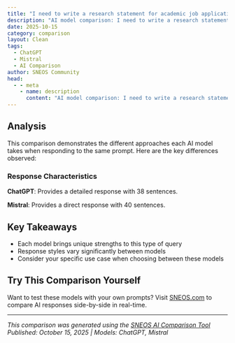 ```yaml
---
title: "I need to write a research statement for academic job applications. Help me: 1) Describe research agenda and long-term vision"
description: "AI model comparison: I need to write a research statement for academic job applications. Help me: 1) Describe research ag..."
date: 2025-10-15
category: comparison
layout: Clean
tags:
  - ChatGPT
  - Mistral
  - AI Comparison
author: SNEOS Community
head:
  - - meta
    - name: description
      content: "AI model comparison: I need to write a research statement for academic job applications. Help me: 1) Describe research agenda and long-term v..."
---
```


<ChatComparison
  title="I need to write a research statement for academic job applications. Help me: 1) Describe research agenda and long-term vision"
  prompt="I need to write a research statement for academic job applications. Help me: 1) Describe research agenda and long-term vision"
  :responses='{"ChatGPT": "Creating a compelling research statement is crucial for academic job applications, as it communicates your research goals, methodologies, and future directions to potential employers. Below is a structured approach to articulating your research agenda and long-term vision.\n\n---\n\n### Research Statement\n\n**Introduction**  \nMy research agenda focuses on [insert your core field or theme, e.g., \u0022sustainable urban development,\u0022 \u0022machine learning applications in healthcare,\u0022 \u0022the intersection of culture and policy in global education\u0022 etc.]. This reflects my commitment to addressing [specific challenges or questions] through innovative methodologies and interdisciplinary collaboration. I aim to contribute to [broader field or societal impact] while also engaging students and fostering their growth in research.\n\n**Current Research Agenda**  \nCurrently, my work revolves around [describe the primary focus of your current research]. For instance, I employ [specific methodologies, e.g., qualitative analyses, computational models, experimental designs] to investigate [specific questions or phenomena]. My recent findings highlight [key results or implications of your work], demonstrating [impact or relevance of your work within the broader academic community or society].\n\n### Key Projects:\n- **Project 1:** [Title or brief description of the project]\n  - This project explores [focus of the project], utilizing [methods] to reveal [findings or anticipated outcomes]. Its implications include [relevance to policy, practice, or academia].\n  \n- **Project 2:** [Title or brief description]\n  - In this ongoing study, I am examining [research question]. This work aims to clarify [any theoretical contributions, or practical applications].\n\n**Long-Term Vision**  \nLooking towards the future, I aspire to expand my research in several key directions:\n\n1. **[New Research Area 1]:** I plan to investigate [describe a new area or question you want to explore]. This could revolutionize our understanding of [what impacts this could have on the field], fostering new approaches to [application or implication].\n\n2. **[New Research Area 2]:** Additionally, I\u0027m interested in [another area or approach], where I foresee a growing need for [identify why this is important]. By developing [methods or frameworks], I hope to [explain potential outcomes or societal benefits].\n\n3. **Interdisciplinary Collaborations:** A vital aspect of my vision includes forging collaborations across disciplines. By working with experts in [related fields or sectors], I aim to broaden the scope and impact of my research, enhancing the dialogues between [mention disciplines or sectors]. \n\n**Impact on Students and Scholarship**  \nA core component of my research agenda is the integration of student engagement and mentorship. I believe that involving students in research fosters a hands-on learning approach that nurtures critical thinking, creativity, and professional skills. My goal is to create a thriving research community that encourages student-led initiatives, promotes diversity in research topics, and prepares the next generation of scholars.\n\n**Conclusion**  \nThrough my research, I aim to contribute significantly to [your field, e.g., our understanding of sustainable practices, advancements in artificial intelligence, etc.], while also prioritizing collaboration and mentorship. I am excited about the possibility of joining [proposed institution] where I can continue to develop and share my research agenda, engage with students, and contribute to a vibrant academic community.\n\n### References  \n[Optional - include a brief reference list of key publications or projects relevant to your research agenda.]\n\n---\n\nBy structuring your research statement in this way, you effectively communicate your current research, future directions, and how your work contributes to the academic community and societal needs. Tailor the specific content to align with your research niche and the expectations of the institutions you are applying to. Good luck with your applications!", "Mistral": "Certainly! Crafting a compelling research statement is crucial for academic job applications. Here\u2019s a structured approach to help you describe your research agenda and long-term vision:\n\n### 1. Introduction\nBegin with a brief introduction that sets the context for your research. Mention your field of study and the broader significance of your work.\n\n**Example:**\n\u0022My research focuses on the intersection of artificial intelligence and healthcare, with a particular emphasis on developing machine learning algorithms to improve diagnostic accuracy and patient outcomes. This interdisciplinary approach aims to bridge the gap between technological innovation and clinical practice.\u0022\n\n### 2. Research Agenda\nDetail your current research projects and how they contribute to your overall agenda. Highlight the methodologies you use, the questions you are addressing, and any significant findings or contributions.\n\n**Example:**\n\u0022My current research agenda is centered around three main projects:\n1. **Developing AI-driven diagnostic tools**: I am working on creating algorithms that can analyze medical images and identify diseases with high accuracy. This involves collaborating with radiologists and oncologists to validate the algorithms in clinical settings.\n2. **Personalized medicine through predictive analytics**: I am exploring the use of machine learning to predict patient responses to various treatments, thereby enabling personalized treatment plans.\n3. **Ethical considerations in AI healthcare applications**: I am investigating the ethical implications of AI in healthcare, focusing on issues such as data privacy, bias, and transparency.\u0022\n\n### 3. Long-Term Vision\nOutline your long-term research goals and how you plan to achieve them. Discuss the potential impact of your work on the field and society at large. Mention any future collaborations, funding opportunities, or innovative approaches you plan to pursue.\n\n**Example:**\n\u0022My long-term vision is to establish a research lab that integrates AI and healthcare, fostering interdisciplinary collaboration between computer scientists, medical professionals, and ethicists. I aim to:\n1. **Expand the scope of AI applications in healthcare**: By developing more sophisticated algorithms and integrating them into clinical workflows, I hope to improve diagnostic accuracy and treatment outcomes.\n2. **Promote ethical and responsible AI**: I plan to create guidelines and frameworks for the ethical use of AI in healthcare, ensuring that these technologies are fair, transparent, and respectful of patient privacy.\n3. **Train the next generation of researchers**: I am committed to mentoring students and postdoctoral fellows, providing them with the skills and knowledge to advance the field of AI in healthcare.\n4. **Secure funding and collaborations**: I will seek funding from national and international agencies, as well as collaborate with industry partners to translate research findings into practical applications.\u0022\n\n### 4. Conclusion\nSummarize your research agenda and long-term vision, reiterating the significance of your work and your enthusiasm for contributing to the academic community.\n\n**Example:**\n\u0022In summary, my research agenda focuses on leveraging AI to enhance healthcare outcomes, while addressing the ethical challenges that arise. My long-term vision is to create a collaborative and innovative research environment that pushes the boundaries of what AI can achieve in healthcare. I am excited about the opportunity to contribute to the academic community and make a meaningful impact on patient care.\u0022\n\n### Tips:\n- **Be Specific**: Provide concrete examples and details about your research.\n- **Show Enthusiasm**: Convey your passion and commitment to your research.\n- **Align with the Institution**: Tailor your statement to align with the mission and values of the institution you are applying to.\n- **Proofread**: Ensure your statement is well-written and free of errors.\n\nGood luck with your academic job applications!"}' published-date="{DateTime.UtcNow:HH:mm}"
/>

## Analysis

This comparison demonstrates the different approaches each AI model takes when responding to the same prompt. Here are the key differences observed:

### Response Characteristics

**ChatGPT**: Provides a detailed response with 38 sentences. 

**Mistral**: Provides a direct response with 40 sentences. 

## Key Takeaways

- Each model brings unique strengths to this type of query
- Response styles vary significantly between models
- Consider your specific use case when choosing between these models

## Try This Comparison Yourself

Want to test these models with your own prompts? Visit [SNEOS.com](https://sneos.com) to compare AI responses side-by-side in real-time.

---

*This comparison was generated using the [SNEOS AI Comparison Tool](https://sneos.com)*
*Published: October 15, 2025 | Models: ChatGPT, Mistral*
